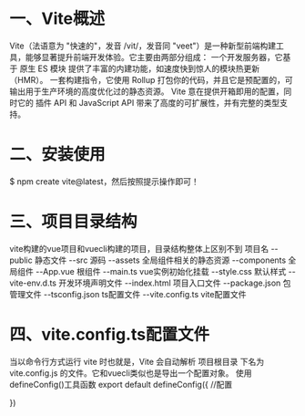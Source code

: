 # 一、Vite概述
Vite（法语意为 "快速的"，发音 /vit/，发音同 "veet"）是一种新型前端构建工具，能够显著提升前端开发体验。它主要由两部分组成：
    一个开发服务器，它基于 原生 ES 模块 提供了丰富的内建功能，如速度快到惊人的模块热更新（HMR）。
    一套构建指令，它使用 Rollup 打包你的代码，并且它是预配置的，可输出用于生产环境的高度优化过的静态资源。
Vite 意在提供开箱即用的配置，同时它的 插件 API 和 JavaScript API 带来了高度的可扩展性，并有完整的类型支持。

# 二、安装使用
$ npm create vite@latest，然后按照提示操作即可！

# 三、项目目录结构
vite构建的vue项目和vuecli构建的项目，目录结构整体上区别不到
项目名
--public 静态文件
--src  源码
  --assets 全局组件相关的静态资源
  --components 全局组件
  --App.vue 根组件
  --main.ts vue实例初始化挂载
  --style.css 默认样式
  --vite-env.d.ts 开发环境声明文件
--index.html 项目入口文件
--package.json 包管理文件
--tsconfig.json ts配置文件
--vite.config.ts vite配置文件

# 四、vite.config.ts配置文件
当以命令行方式运行 vite 时也就是，Vite 会自动解析 项目根目录 下名为 vite.config.js 的文件。它和vuecli类似也是导出一个配置对象。
使用defineConfig()工具函数
export default defineConfig({
  //配置
  
  
})

